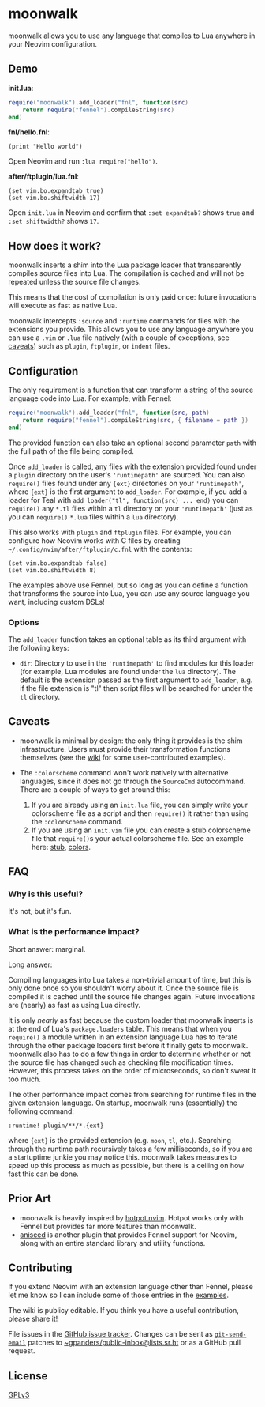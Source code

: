 # moonwalk

moonwalk allows you to use any language that compiles to Lua anywhere in your
Neovim configuration.

## Demo

**init.lua**:

```lua
require("moonwalk").add_loader("fnl", function(src)
    return require("fennel").compileString(src)
end)
```

**fnl/hello.fnl**:

```fennel
(print "Hello world")
```

Open Neovim and run `:lua require("hello")`.

**after/ftplugin/lua.fnl**:

```fennel
(set vim.bo.expandtab true)
(set vim.bo.shiftwidth 17)
```

Open `init.lua` in Neovim and confirm that `:set expandtab?` shows `true` and
`:set shiftwidth?` shows `17`.

## How does it work?

moonwalk inserts a shim into the Lua package loader that transparently compiles
source files into Lua. The compilation is cached and will not be repeated
unless the source file changes.

This means that the cost of compilation is only paid once: future invocations
will execute as fast as native Lua.

moonwalk intercepts `:source` and `:runtime` commands for files with the
extensions you provide. This allows you to use any language anywhere you can
use a `.vim` or `.lua` file natively (with a couple of exceptions, see
[caveats](#caveats)) such as `plugin`, `ftplugin`, or `indent` files.

## Configuration

The only requirement is a function that can transform a string of the source
language code into Lua. For example, with Fennel:

```lua
require("moonwalk").add_loader("fnl", function(src, path)
    return require("fennel").compileString(src, { filename = path })
end)
```

The provided function can also take an optional second parameter `path` with
the full path of the file being compiled.

Once `add_loader` is called, any files with the extension provided found under
a `plugin` directory on the user's `'runtimepath'` are sourced. You can also
`require()` files found under any `{ext}` directories on your `'runtimepath'`,
where `{ext}` is the first argument to `add_loader`. For example, if you add a
loader for Teal with `add_loader("tl", function(src) ... end)` you can
`require()` any `*.tl` files within a `tl` directory on your `'runtimepath'`
(just as you can `require()` `*.lua` files within a `lua` directory).

This also works with `plugin` and `ftplugin` files. For example, you can
configure how Neovim works with C files by creating
`~/.config/nvim/after/ftplugin/c.fnl` with the contents:

```fennel
(set vim.bo.expandtab false)
(set vim.bo.shiftwidth 8)
```

The examples above use Fennel, but so long as you can define a function that
transforms the source into Lua, you can use any source language you want,
including custom DSLs!

### Options

The `add_loader` function takes an optional table as its third argument with
the following keys:

* `dir`: Directory to use in the `'runtimepath'` to find modules for this
  loader (for example, Lua modules are found under the `lua` directory). The
  default is the extension passed as the first argument to `add_loader`, e.g.
  if the file extension is "tl" then script files will be searched for under
  the `tl` directory.

## Caveats

* moonwalk is minimal by design: the only thing it provides is the shim
  infrastructure. Users must provide their transformation functions themselves
  (see the [wiki][wiki] for some user-contributed examples).

* The `:colorscheme` command won't work natively with alternative languages,
  since it does not go through the `SourceCmd` autocommand. There are a couple
  of ways to get around this:

  1. If you are already using an `init.lua` file, you can simply write your
     colorscheme file as a script and then `require()` it rather than using the
     `:colorscheme` command.
  2. If you are using an `init.vim` file you can create a stub colorscheme file
     that `require()`s your actual colorscheme file. See an example
     here: [stub][], [colors][].

[wiki]: https://github.com/gpanders/nvim-moonwalk/wiki
[stub]: https://github.com/gpanders/dotfiles/blob/6ba3d5e54b1b3ce4c6e74165bf51d8c832a1dd6d/.config/nvim/colors/base16-eighties.vim
[colors]: https://github.com/gpanders/dotfiles/blob/6ba3d5e54b1b3ce4c6e74165bf51d8c832a1dd6d/.config/nvim/fnl/colors/base16-eighties.fnl

## FAQ

### Why is this useful?

It's not, but it's fun.

### What is the performance impact?

Short answer: marginal.

Long answer:

Compiling languages into Lua takes a non-trivial amount of time, but this is
only done once so you shouldn't worry about it. Once the source file is
compiled it is cached until the source file changes again. Future invocations
are (nearly) as fast as using Lua directly.

It is only *nearly* as fast because the custom loader that moonwalk inserts is
at the end of Lua's `package.loaders` table. This means that when you
`require()` a module written in an extension language Lua has to iterate
through the other package loaders first before it finally gets to moonwalk.
moonwalk also has to do a few things in order to determine whether or not the
source file has changed such as checking file modification times. However, this
process takes on the order of microseconds, so don't sweat it too much.

The other performance impact comes from searching for runtime files in the
given extension language. On startup, moonwalk runs (essentially) the following
command:

```vim
:runtime! plugin/**/*.{ext}
```

where `{ext}` is the provided extension (e.g. `moon`, `tl`, etc.). Searching
through the runtime path recursively takes a few milliseconds, so if you are a
startuptime junkie you may notice this. moonwalk takes measures to speed up
this process as much as possible, but there is a ceiling on how fast this can
be done.

## Prior Art

* moonwalk is heavily inspired by [hotpot.nvim][]. Hotpot works only with
  Fennel but provides far more features than moonwalk.
* [aniseed][] is another plugin that provides Fennel support for Neovim, along
  with an entire standard library and utility functions.

[hotpot.nvim]: https://github.com/rktjmp/hotpot.nvim
[aniseed]: https://github.com/Olical/aniseed

## Contributing

If you extend Neovim with an extension language other than Fennel, please let
me know so I can include some of those entries in the [examples](#examples).

The wiki is publicy editable. If you think you have a useful contribution,
please share it!

File issues in the [GitHub issue tracker][issues]. Changes can be sent as
[`git-send-email`][git-send-email] patches to
[~gpanders/public-inbox@lists.sr.ht][public-inbox] or as a GitHub pull request.

[issues]: https://github.com/gpanders/nvim-moonwalk/issues
[git-send-email]: https://git-send-email.io
[public-inbox]: mailto:~gpanders/public-inbox@lists.sr.ht

## License

[GPLv3](https://www.gnu.org/licenses/gpl-3.0.en.html)
